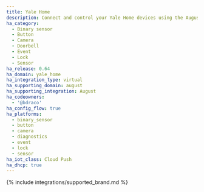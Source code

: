 ```yaml
---
title: Yale Home
description: Connect and control your Yale Home devices using the August integration
ha_category:
  - Binary sensor
  - Button
  - Camera
  - Doorbell
  - Event
  - Lock
  - Sensor
ha_release: 0.64
ha_domain: yale_home
ha_integration_type: virtual
ha_supporting_domain: august
ha_supporting_integration: August
ha_codeowners:
  - '@bdraco'
ha_config_flow: true
ha_platforms:
  - binary_sensor
  - button
  - camera
  - diagnostics
  - event
  - lock
  - sensor
ha_iot_class: Cloud Push
ha_dhcp: true
---
```


{% include integrations/supported_brand.md %}
